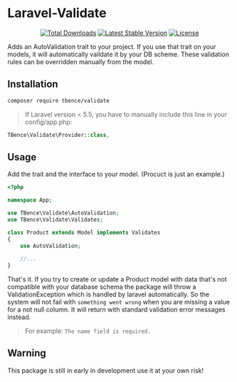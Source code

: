 # Laravel-Validate

<p align="center">
<a href="https://packagist.org/packages/tbence/validate"><img src="https://poser.pugx.org/tbence/validate/d/total.svg" alt="Total Downloads"></a>
<a href="https://packagist.org/packages/tbence/validate"><img src="https://poser.pugx.org/tbence/validate/v/stable.svg" alt="Latest Stable Version"></a>
<a href="https://packagist.org/packages/tbence/validate"><img src="https://poser.pugx.org/tbence/validate/license.svg" alt="License"></a>
</p>

Adds an AutoValidation trait to your project.
If you use that trait on your models, it will automatically vaildate it by your DB scheme.
These validation rules can be overridden manually from the model.

## Installation

```bash
composer require tbence/validate
```

> If Laravel version < 5.5, you have to manually include this line in your config/app.php:
```php
TBence\Validate\Provider::class,
```

## Usage

Add the trait and the interface to your model. (Procuct is just an example.)
```php
<?php

namespace App;

use TBence\Validate\AutoValidation;
use TBence\Validate\Validates;

class Product extends Model implements Validates
{
    use AutoValidation;
    
    //...
}
```

That's it. If you try to create or update a Product model with data that's not compatible with your database schema
the package will throw a ValidationException which is handled by laravel automatically.
So the system will not fail with `something went wrong` when you are missing a value for a not null column.
It will return with standard validation error messages instead.

> For example: `The name field is required.`

## Warning
This package is still in early in development use it at your own risk!